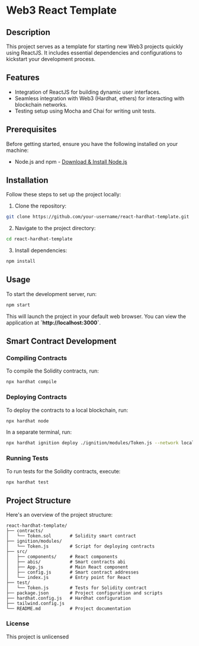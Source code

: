 # Web3 React Template

## Description

This project serves as a template for starting new Web3 projects quickly using ReactJS. It includes essential dependencies and configurations to kickstart your development process.

## Features

- Integration of ReactJS for building dynamic user interfaces.
- Seamless integration with Web3 (Hardhat, ethers) for interacting with blockchain networks.
- Testing setup using Mocha and Chai for writing unit tests.

## Prerequisites

Before getting started, ensure you have the following installed on your machine:

- Node.js and npm - [Download & Install Node.js](https://nodejs.org/)

## Installation

Follow these steps to set up the project locally:

1. Clone the repository:

```bash
git clone https://github.com/your-username/react-hardhat-template.git
```

2. Navigate to the project directory:

```bash
cd react-hardhat-template
```

3. Install dependencies:

```bash
npm install
```

## Usage

To start the development server, run:

```bash
npm start
```

This will launch the project in your default web browser. You can view the application at **\`http://localhost:3000\`**.

## Smart Contract Development

### Compiling Contracts

To compile the Solidity contracts, run:

```bash
npx hardhat compile
```

### Deploying Contracts

To deploy the contracts to a local blockchain, run:

```bash
npx hardhat node
```

In a separate terminal, run:

```bash
npx hardhat ignition deploy ./ignition/modules/Token.js --network localhost
```

### Running Tests

To run tests for the Solidity contracts, execute:

```bash
npx hardhat test
```

## Project Structure

Here's an overview of the project structure:

```plaintext
react-hardhat-template/
├── contracts/
│   └── Token.sol       # Solidity smart contract
├── ignition/modules/
│   └── Token.js        # Script for deploying contracts
├── src/
│   ├── components/     # React components
│   ├── abis/           # Smart contracts abi
│   ├── App.js          # Main React component
│   ├── config.js       # Smart contract addresses
│   └── index.js        # Entry point for React
├── test/
│   └── Token.js        # Tests for Solidity contract
├── package.json        # Project configuration and scripts
├── hardhat.config.js   # Hardhat configuration
├── tailwind.config.js
└── README.md           # Project documentation
```

### License

This project is unlicensed
